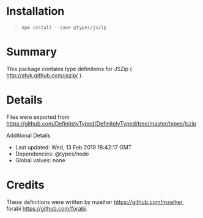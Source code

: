 # Installation
> `npm install --save @types/jszip`

# Summary
This package contains type definitions for JSZip ( http://stuk.github.com/jszip/ ).

# Details
Files were exported from https://github.com/DefinitelyTyped/DefinitelyTyped/tree/master/types/jszip

Additional Details
 * Last updated: Wed, 13 Feb 2019 18:42:17 GMT
 * Dependencies: @types/node
 * Global values: none

# Credits
These definitions were written by mzeiher <https://github.com/mzeiher>, forabi <https://github.com/forabi>.
